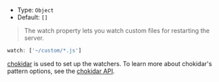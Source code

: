 
- Type: `Object`
- Default: `[]`

> The watch property lets you watch custom files for restarting the server.

```js
watch: ['~/custom/*.js']
```

[chokidar](https://github.com/paulmillr/chokidar) is used to set up the watchers. To learn more about chokidar's pattern options, see the [chokidar API](https://github.com/paulmillr/chokidar#api).
